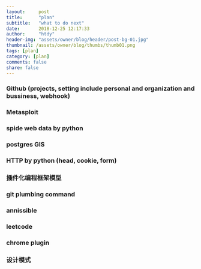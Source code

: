 ```yaml
---
layout:     post
title:      "plan"
subtitle:   "what to do next"
date:       2018-12-25 12:17:33
author:     "htdy"
header-img: "assets/owner/blog/header/post-bg-01.jpg"
thumbnail: /assets/owner/blog/thumbs/thumb01.png
tags: [plan]
category: [plan]
comments: false
share: false
---
```

### Github (projects, setting include personal and organization and bussiness, webhook)
### Metasploit
### spide web data by python 
### postgres GIS
### HTTP by python (head, cookie, form)
### 插件化编程框架模型
### git plumbing command
### annissible
### leetcode
### chrome plugin
### 设计模式
